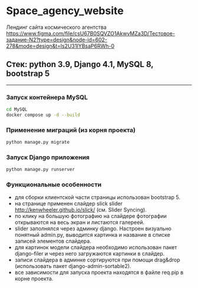 # Space_agency_website
Лендинг сайта космического агентства
https://www.figma.com/file/csU67B0SQVZO1AkwvMZa3D/Тестовое-задание-N2?type=design&node-id=602-278&mode=design&t=ls2U31IYBsaP6RWh-0

## Стек: python 3.9, Django 4.1, MySQL 8, bootstrap 5

---

### Запуск контейнера MySQL
```bash
cd MySQL
docker compose up -d --build
```

### Применение миграций (из корня проекта)
```bash
python manage.py migrate
```

### Запуск Django приложения
```bash
python manage.py runserver
```

### Функциональные особенности

- для сборки клиентской части страницы использован bootstrap 5.
- на странице применен слайдер slick slider http://kenwheeler.github.io/slick/ (см. Slider Syncing).
- по клику на большую фотографию на слайдере фотографии открываются на весь экран и листаются галереей.
- slider заполнялся через админку django. Настроен визуально понятный admin.py, выводится картинка и название в списке записей элементов слайдера.
- для картинок модели слайдера необходимо использован пакет django-filer и через него загружаются картинки в слайдер.
- записи слайдера в админке сортируются при помощи drag&drop (использовать пакет django-admin-sortable2).
- все зависимости для запуска проекта находятся в файле req.pip в корне проекта.
